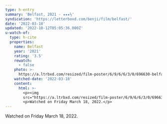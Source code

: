 ```yaml
---
type: h-entry
summary: 'Belfast, 2021 - ★★★½'
syndication: 'https://letterboxd.com/benji/film/belfast/'
date: '2022-03-18'
updated: '2022-10-12T05:05:36.000Z'
u-watch-of:
  type: h-cite
  properties:
    name: Belfast
    year: '2021'
    rating: '3.5'
    rewatch:
      - false
    photo: >-
      https://a.ltrbxd.com/resized/film-poster/6/9/6/6/3/0/696630-belfast-0-600-0-900-crop.jpg?v=d286601381
    watched-date: '2022-03-18'
    content:
      html: >-
        <p><img
        src="https://a.ltrbxd.com/resized/film-poster/6/9/6/6/3/0/696630-belfast-0-600-0-900-crop.jpg?v=d286601381"/></p>
        <p>Watched on Friday March 18, 2022.</p>
---
```

Watched on Friday March 18, 2022.
